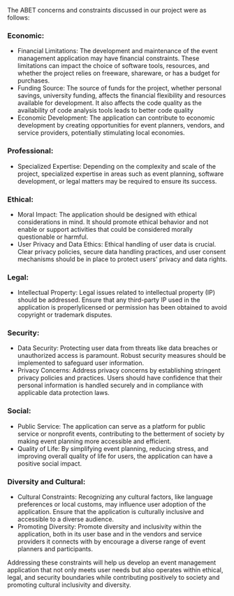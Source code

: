 The ABET concerns and constraints discussed in our project were as follows: 

### Economic:
- Financial Limitations: The development and maintenance of the event management application may have financial constraints. These limitations can impact the choice of software tools, resources, and whether the project relies on freeware, shareware, or has a budget for purchases.
- Funding Source: The source of funds for the project, whether personal savings, university funding, affects the financial flexibility and resources available for development. It also affects the code quality as the availability of code analysis tools leads to better code quality
- Economic Development: The application can contribute to economic development by creating opportunities for event planners, vendors, and service providers, potentially stimulating local economies.

### Professional:
- Specialized Expertise: Depending on the complexity and scale of the project, specialized expertise in areas such as event planning, software development, or legal matters may be required to ensure its success.

### Ethical:
- Moral Impact: The application should be designed with ethical considerations in mind. It should promote ethical behavior and not enable or support activities that could be considered morally questionable or harmful.
- User Privacy and Data Ethics: Ethical handling of user data is crucial. Clear privacy policies, secure data handling practices, and user consent mechanisms should be in place to protect users' privacy and data rights.

### Legal:
- Intellectual Property: Legal issues related to intellectual property (IP) should be addressed. Ensure that any third-party IP used in the application is properlylicensed or permission has been obtained to avoid copyright or trademark disputes.

### Security:
- Data Security: Protecting user data from threats like data breaches or unauthorized access is paramount. Robust security measures should be implemented to safeguard user information.
- Privacy Concerns: Address privacy concerns by establishing stringent privacy policies and practices. Users should have confidence that their personal information is handled securely and in compliance with applicable data protection laws.

### Social:
- Public Service: The application can serve as a platform for public service or nonprofit events, contributing to the betterment of society by making event planning more accessible and efficient.
- Quality of Life: By simplifying event planning, reducing stress, and improving overall quality of life for users, the application can have a positive social impact.

### Diversity and Cultural:
- Cultural Constraints: Recognizing any cultural factors, like language preferences or local customs, may influence user adoption of the application. Ensure that the application is culturally inclusive and accessible to a diverse audience.
- Promoting Diversity: Promote diversity and inclusivity within the application, both in its user base and in the vendors and service providers it connects with by encourage a diverse range of event planners and participants.

Addressing these constraints will help us develop an event management application that not only meets user needs but also operates within ethical, legal, and security boundaries while contributing positively to society and promoting cultural inclusivity and diversity.